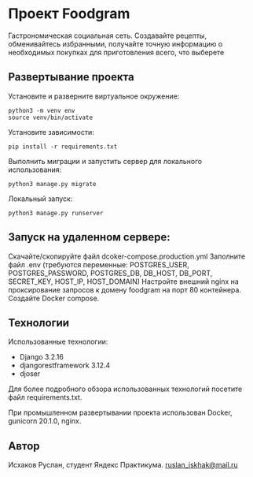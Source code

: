 # Проект Foodgram

Гастрономическая социальная сеть. Создавайте рецепты, обменивайтесь избранными, получайте точную информацию о необходимых покупках для приготовления всего, что выберете

## Развертывание проекта

Установите и разверните виртуальное окружение:

```
python3 -m venv env
source venv/bin/activate
```

Установите зависимости:
```
pip install -r requirements.txt
```

Выполнить миграции и запустить сервер для локального использования:
```
python3 manage.py migrate
```

Локальный запуск:
```
python3 manage.py runserver
```

## Запуск на удаленном сервере:
Скачайте/скопируйте файл dcoker-compose.production.yml
Заполните файл .env (требуются переменные: POSTGRES_USER, POSTGRES_PASSWORD, POSTGRES_DB, DB_HOST, DB_PORT, SECRET_KEY, HOST_IP, HOST_DOMAIN)
Настройте внешний nginx на проксирование запросов к домену foodgram на порт 80 контейнера.
Создайте Docker compose.

## Технологии

Использованные технологии:

- Django 3.2.16
- djangorestframework 3.12.4
- djoser

Для более подробного обзора использованных технологий посетите файл requirements.txt.

При промышленном развертывании проекта использован Docker, gunicorn 20.1.0, nginx.

## Автор

Исхаков Руслан, студент Яндекс Практикума.
ruslan_iskhak@mail.ru
